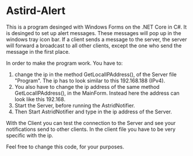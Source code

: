 # Astird-Alert
This is a program desinged with Windows Forms on the .NET Core in C#.
It is desinged to set up alert messages. These messages will pop up in the windows tray icon bar. 
If a client sends a message to the server, the server will forward a broadcast to all other clients, except the one who send the message in the first place.

In order to make the program work. You have to:
1. change the ip in the method GetLocalIPAddress(), of the Server file "Program". The ip has to look similar to this 192.168.188 (IPv4).
2. You also have to change the ip address of the same method GetLocalIPAddress(), in the MainForm. Instead here the address can look like this 192.168.
3. Start the Server, before running the AstridNotifier. 
4. Then Start AstridNotifier and type in the ip address of the Server.


With the Client you can test the connection to the Server and see your notifications send to other clients. In the client file you have to be very specific with the ip.

Feel free to change this code, for your purposes.

